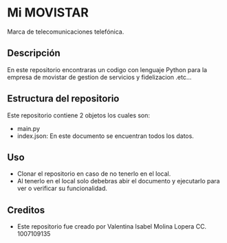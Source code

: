 # Mi MOVISTAR 
Marca de telecomunicaciones telefónica.

## Descripción 
En este repositorio encontraras un codigo con lenguaje Python para la empresa de movistar de gestion de servicios y fidelizacion .etc...

## Estructura del repositorio 
Este repositorio contiene 2 objetos los cuales son:
- main.py
- index.json: En este documento se encuentran todos los datos.

## Uso 
- Clonar el repositorio en caso de no tenerlo en el local.
- Al tenerlo en el local solo debebras abir el documento y ejecutarlo para ver o verificar su funcionalidad.

## Creditos 
- Este repositorio fue creado por Valentina Isabel Molina Lopera CC. 1007109135